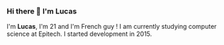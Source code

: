 ### Hi there 👋 I'm Lucas

I'm <b>Lucas</b>, I'm 21 and I'm French guy ! I am currently studying computer science at Epitech. I started development in 2015.
